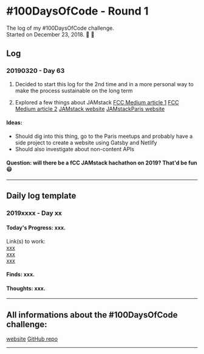 # #100DaysOfCode - Round 1

The log of my #100DaysOfCode challenge.   
Started on December 23, 2018. :christmas_tree: :santa: 

## Log

### 20190320 - Day 63

1. Decided to start this log for the 2nd time and in a more personal way to make the process sustainable on the long term

1. Explored a few things about JAMstack
[FCC Medium article 1](https://medium.freecodecamp.org/freecodecamp-is-hosting-a-free-hackathon-at-github-in-san-francisco-and-an-online-hackathon-too-2078088df278)
[FCC Medium article 2](https://medium.freecodecamp.org/winners-from-the-2018-freecodecamp-jamstack-hackathon-at-github-2a39bd1db878)
[JAMstack website](https://jamstack.org/)
[JAMstackParis website](https://jamstack.paris/)

#### Ideas: 
* Should dig into this thing, go to the Paris meetups and probably have a side project to create a website using Gatsby and Netlify
* Should also investigate about non-content APIs

#### Question: will there be a fCC JAMstack hachathon on 2019? That'd be fun :smiley:




---

## Daily log template

### 2019xxxx - Day xx

#### Today's Progress: xxx.

Link(s) to work:  
[xxx](#)  
[xxx](#)  
[xxx](#)  

#### Finds: xxx.

#### Thoughts: xxx.

---

## All informations about the #100DaysOfCode challenge:  
[website](https://www.100daysofcode.com/)
[GitHub repo](https://github.com/kallaway/100-days-of-code)

---
